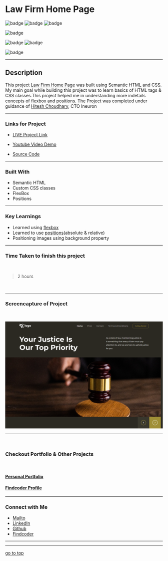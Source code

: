 # Law Firm Home Page


![badge](https://img.shields.io/badge/HTML%20-CSS-green)
![badge](https://img.shields.io/badge/Law%20Firm%20-Home%20Page-orange)
![badge](https://img.shields.io/badge/Ineuron%20-LCO-blue)

![badge](https://img.shields.io/badge/Full%20Stack%20JavaScript%20-Hitesh%20Choudhary-blue)

![badge](https://img.shields.io/badge/display:flex%20-object--fit%20:cover-lightgreen)
![badge](https://img.shields.io/badge/z%20index%20-positions-lightgreen)

![badge](https://img.shields.io/badge/Shubham%20Singh%20-grey)

***
## Description

This project [Law Firm Home Page]() was built using Semantic HTML and CSS. My main goal while building this project was to learn basics of HTML tags & CSS classes.This project helped me in understanding more indetails concepts of flexbox and positions. The Project was completed under guidance of [Hitesh Choudhary](https://github.com/hiteshchoudhary), CTO Ineuron

***
### Links for Project

* [LIVE Project Link]()

* [Youtube Video Demo]()

* [Source Code]()

***
### Built With 

* Semantic HTML
* Custom CSS classes
* FlexBox
* Positions

***

### Key Learnings

* Learned using [flexbox](https://developer.mozilla.org/en-US/docs/Web/CSS/flex)
* Learned to use [positions](https://developer.mozilla.org/en-US/docs/Web/CSS/position)(absolute & relative)
* Positioning images using background property

***

### Time Taken to finish this project
<br>

>2 hours

<br>

***

### Screencapture of Project

<br>

![screenshot](./captures/screencapture.png)

***
<br>

### Checkout Portfolio & Other Projects
<br>

#### [Personal Portfolio]()


#### [Findcoder Profile]()
***

### Connect with Me
* [Mailto](mailto:shubhambhoj3@gmail.com)
* [LinkedIn]()
* [Github]()
* [Findcoder]()
***
***
[go to top](#law-firm-home-page)